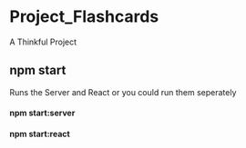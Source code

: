 # Project_Flashcards
A Thinkful Project
## npm start
Runs the Server and React
or you could run them seperately

#### npm start:server
#### npm start:react
